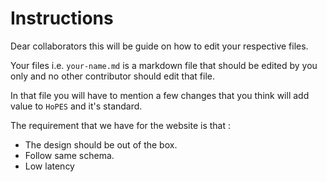 # Instructions

Dear collaborators this will be guide on how to edit your respective files.

Your files i.e. `your-name.md` is a markdown file that should be edited by you only and no other contributor should edit that file.

In that file you will have to mention a few changes that you think will add value to `HoPES` and it's standard.

The requirement that we have for the website is that :
- The design should be out of the box.
- Follow same schema.
- Low latency

